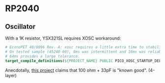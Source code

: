 # RP2040

## Oscillator

With a 1K resistor, YSX321SL requires XOSC workaround:
```cmake
# EconoPET 40/8096 Rev. A: xosc requires a little extra time to stabilize.
# On tested sample (45240-60), 8ms was intermittent and 16ms was reliable.
# 64ms provides a large tolerance.
target_compile_definitions(${PROJECT_NAME} PUBLIC PICO_XOSC_STARTUP_DELAY_MULTIPLIER=64)
```

Anecdotally, [this project](https://github.com/Swyter/psdaptwor/tree/master) claims that 100 ohm + 33pF is "known good".  (4-layer)
